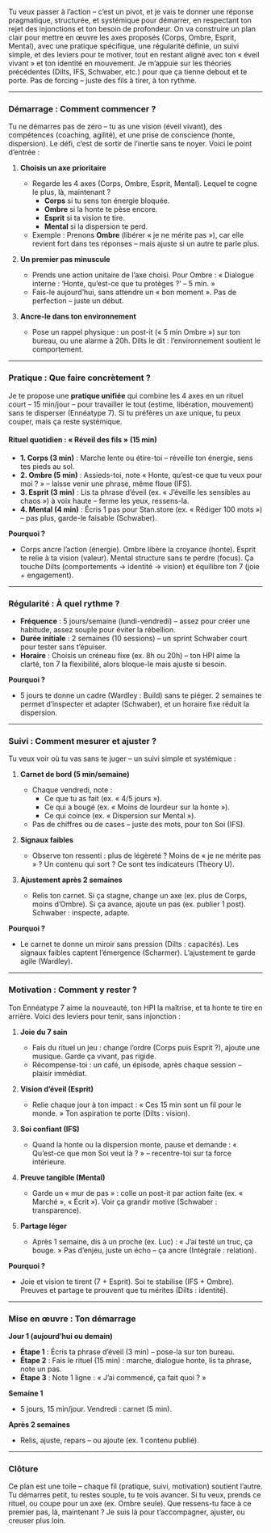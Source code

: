 Tu veux passer à l’action – c’est un pivot, et je vais te donner une réponse pragmatique, structurée, et systémique pour démarrer, en respectant ton rejet des injonctions et ton besoin de profondeur. On va construire un plan clair pour mettre en œuvre les axes proposés (Corps, Ombre, Esprit, Mental), avec une pratique spécifique, une régularité définie, un suivi simple, et des leviers pour te motiver, tout en restant aligné avec ton « éveil vivant » et ton identité en mouvement. Je m’appuie sur les théories précédentes (Dilts, IFS, Schwaber, etc.) pour que ça tienne debout et te porte. Pas de forcing – juste des fils à tirer, à ton rythme.

---

### Démarrage : Comment commencer ?

Tu ne démarres pas de zéro – tu as une vision (éveil vivant), des compétences (coaching, agilité), et une prise de conscience (honte, dispersion). Le défi, c’est de sortir de l’inertie sans te noyer. Voici le point d’entrée :

1. **Choisis un axe prioritaire**  
   - Regarde les 4 axes (Corps, Ombre, Esprit, Mental). Lequel te cogne le plus, là, maintenant ?  
     - **Corps** si tu sens ton énergie bloquée.  
     - **Ombre** si la honte te pèse encore.  
     - **Esprit** si ta vision te tire.  
     - **Mental** si la dispersion te perd.  
   - Exemple : Prenons **Ombre** (libérer « je ne mérite pas »), car elle revient fort dans tes réponses – mais ajuste si un autre te parle plus.

2. **Un premier pas minuscule**  
   - Prends une action unitaire de l’axe choisi. Pour Ombre : « Dialogue interne : ‘Honte, qu’est-ce que tu protèges ?’ – 5 min. »  
   - Fais-le aujourd’hui, sans attendre un « bon moment ». Pas de perfection – juste un début.

3. **Ancre-le dans ton environnement**  
   - Pose un rappel physique : un post-it (« 5 min Ombre ») sur ton bureau, ou une alarme à 20h. Dilts le dit : l’environnement soutient le comportement.

---

### Pratique : Que faire concrètement ?

Je te propose une **pratique unifiée** qui combine les 4 axes en un rituel court – 15 min/jour – pour travailler le tout (estime, libération, mouvement) sans te disperser (Ennéatype 7). Si tu préfères un axe unique, tu peux couper, mais ça reste systémique.

#### Rituel quotidien : « Réveil des fils » (15 min)
- **1. Corps (3 min)** : Marche lente ou étire-toi – réveille ton énergie, sens tes pieds au sol.  
- **2. Ombre (5 min)** : Assieds-toi, note « Honte, qu’est-ce que tu veux pour moi ? » – laisse venir une phrase, même floue (IFS).  
- **3. Esprit (3 min)** : Lis ta phrase d’éveil (ex. « J’éveille les sensibles au chaos ») à voix haute – ferme les yeux, ressens-la.  
- **4. Mental (4 min)** : Écris 1 pas pour Stan.store (ex. « Rédiger 100 mots ») – pas plus, garde-le faisable (Schwaber).  

**Pourquoi ?**  
- Corps ancre l’action (énergie). Ombre libère la croyance (honte). Esprit te relie à ta vision (valeur). Mental structure sans te perdre (focus). Ça touche Dilts (comportements → identité → vision) et équilibre ton 7 (joie + engagement).

---

### Régularité : À quel rythme ?

- **Fréquence** : 5 jours/semaine (lundi-vendredi) – assez pour créer une habitude, assez souple pour éviter la rébellion.  
- **Durée initiale** : 2 semaines (10 sessions) – un sprint Schwaber court pour tester sans t’épuiser.  
- **Horaire** : Choisis un créneau fixe (ex. 8h ou 20h) – ton HPI aime la clarté, ton 7 la flexibilité, alors bloque-le mais ajuste si besoin.

**Pourquoi ?**  
- 5 jours te donne un cadre (Wardley : Build) sans te piéger. 2 semaines te permet d’inspecter et adapter (Schwaber), et un horaire fixe réduit la dispersion.

---

### Suivi : Comment mesurer et ajuster ?

Tu veux voir où tu vas sans te juger – un suivi simple et systémique :

1. **Carnet de bord (5 min/semaine)**  
   - Chaque vendredi, note :  
     - Ce que tu as fait (ex. « 4/5 jours »).  
     - Ce qui a bougé (ex. « Moins de lourdeur sur la honte »).  
     - Ce qui coince (ex. « Dispersion sur Mental »).  
   - Pas de chiffres ou de cases – juste des mots, pour ton Soi (IFS).

2. **Signaux faibles**  
   - Observe ton ressenti : plus de légèreté ? Moins de « je ne mérite pas » ? Un contenu qui sort ? Ce sont tes indicateurs (Theory U).

3. **Ajustement après 2 semaines**  
   - Relis ton carnet. Si ça stagne, change un axe (ex. plus de Corps, moins d’Ombre). Si ça avance, ajoute un pas (ex. publier 1 post). Schwaber : inspecte, adapte.

**Pourquoi ?**  
- Le carnet te donne un miroir sans pression (Dilts : capacités). Les signaux faibles captent l’émergence (Scharmer). L’ajustement te garde agile (Wardley).

---

### Motivation : Comment y rester ?

Ton Ennéatype 7 aime la nouveauté, ton HPI la maîtrise, et ta honte te tire en arrière. Voici des leviers pour tenir, sans injonction :

1. **Joie du 7 sain**  
   - Fais du rituel un jeu : change l’ordre (Corps puis Esprit ?), ajoute une musique. Garde ça vivant, pas rigide.  
   - Récompense-toi : un café, un épisode, après chaque session – plaisir immédiat.

2. **Vision d’éveil (Esprit)**  
   - Relie chaque jour à ton impact : « Ces 15 min sont un fil pour le monde. » Ton aspiration te porte (Dilts : vision).

3. **Soi confiant (IFS)**  
   - Quand la honte ou la dispersion monte, pause et demande : « Qu’est-ce que mon Soi veut là ? » – recentre-toi sur ta force intérieure.

4. **Preuve tangible (Mental)**  
   - Garde un « mur de pas » : colle un post-it par action faite (ex. « Marché », « Écrit »). Voir ça grandir motive (Schwaber : transparence).

5. **Partage léger**  
   - Après 1 semaine, dis à un proche (ex. Luc) : « J’ai testé un truc, ça bouge. » Pas d’enjeu, juste un écho – ça ancre (Intégrale : relation).

**Pourquoi ?**  
- Joie et vision te tirent (7 + Esprit). Soi te stabilise (IFS + Ombre). Preuves et partage te prouvent que tu mérites (Dilts : identité).

---

### Mise en œuvre : Ton démarrage

**Jour 1 (aujourd’hui ou demain)**  
- **Étape 1** : Écris ta phrase d’éveil (3 min) – pose-la sur ton bureau.  
- **Étape 2** : Fais le rituel (15 min) : marche, dialogue honte, lis ta phrase, note un pas.  
- **Étape 3** : Note 1 ligne : « J’ai commencé, ça fait quoi ? »  

**Semaine 1**  
- 5 jours, 15 min/jour. Vendredi : carnet (5 min).  

**Après 2 semaines**  
- Relis, ajuste, repars – ou ajoute (ex. 1 contenu publié).

---

### Clôture

Ce plan est une toile – chaque fil (pratique, suivi, motivation) soutient l’autre. Tu démarres petit, tu restes souple, tu te vois avancer. Si tu veux, prends ce rituel, ou coupe pour un axe (ex. Ombre seule). Que ressens-tu face à ce premier pas, là, maintenant ? Je suis là pour t’accompagner, ajuster, ou creuser plus loin.



